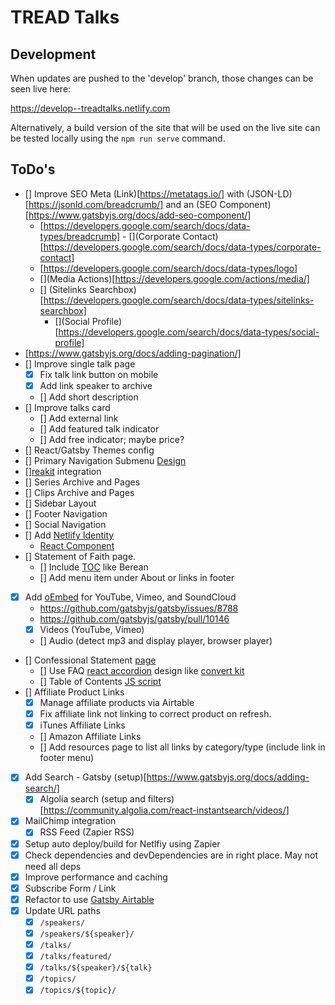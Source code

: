 # TREAD Talks

## Development

When updates are pushed to the 'develop' branch, those changes can be seen live here:

https://develop--treadtalks.netlify.com

Alternatively, a build version of the site that will be used on the live site can be tested locally using the `npm run serve` command.

## ToDo's

- [] Improve SEO Meta (Link)[https://metatags.io/] with (JSON-LD)[https://jsonld.com/breadcrumb/] and an (SEO Component)[https://www.gatsbyjs.org/docs/add-seo-component/]
  - [](Breadcrumbs)[https://developers.google.com/search/docs/data-types/breadcrumb] - [](Corporate Contact)[https://developers.google.com/search/docs/data-types/corporate-contact]
  - [](Logo)[https://developers.google.com/search/docs/data-types/logo]
  - [](Media Actions)[https://developers.google.com/actions/media/]
  - [] (Sitelinks Searchbox)[https://developers.google.com/search/docs/data-types/sitelinks-searchbox]
    - [](Social Profile)[https://developers.google.com/search/docs/data-types/social-profile]
- [](Pagination)[https://www.gatsbyjs.org/docs/adding-pagination/]
- [] Improve single talk page
  - [x] Fix talk link button on mobile
  - [x] Add link speaker to archive
  - [] Add short description
- [] Improve talks card
  - [] Add external link
  - [] Add featured talk indicator
  - [] Add free indicator; maybe price?
- [] React/Gatsby Themes config
- [] Primary Navigation Submenu [Design](https://twitter.com/steveschoger/status/953297226985549825)
- [][reakit](https://github.com/reakit/reakit) integration
- [] Series Archive and Pages
- [] Clips Archive and Pages
- [] Sidebar Layout
- [] Footer Navigation
- [] Social Navigation
- [] Add [Netlify Identity](https://www.netlify.com/docs/identity/)
  - [React Component](https://github.com/sw-yx/react-netlify-identity)
- [] Statement of Faith page.
  - [] Include [TOC](https://github.com/remarkjs/remark-toc) like Berean
  - [] Add menu item under About or links in footer
- [x] Add [oEmbed](https://github.com/raae/gatsby-remark-oembed) for YouTube, Vimeo, and SoundCloud
  - https://github.com/gatsbyjs/gatsby/issues/8788
  - https://github.com/gatsbyjs/gatsby/pull/10146
  - [x] Videos (YouTube, Vimeo)
  - [] Audio (detect mp3 and display player, browser player)
- [] Confessional Statement [page](https://bbcmonticello.com/about/confessional-statement/)
  - [] Use FAQ [react accordion](https://github.com/springload/react-accessible-accordion) design like [convert kit](https://convertkit.com/pricing/)
  - [] Table of Contents [JS script](https://codepen.io/cferdinandi/pen/dwjLRO?mc_cid=e90e43a445&mc_eid=453d78f23c)
- [] Affiliate Product Links
  - [x] Manage affiliate products via Airtable
  - [x] Fix affiliate link not linking to correct product on refresh.
  - [x] iTunes Affiliate Links
  - [] Amazon Affiliate Links
  - [] Add resources page to list all links by category/type (include link in footer menu)
- [x] Add Search - Gatsby (setup)[https://www.gatsbyjs.org/docs/adding-search/]
  - [x] Algolia search (setup and filters)[https://community.algolia.com/react-instantsearch/videos/]
- [x] MailChimp integration
  - [x] RSS Feed (Zapier RSS)
- [x] Setup auto deploy/build for Netlfiy using Zapier
- [x] Check dependencies and devDependencies are in right place. May not need all deps
- [x] Improve performance and caching
- [x] Subscribe Form / Link
- [x] Refactor to use [Gatsby Airtable](https://github.com/jbolda/gatsby-source-airtable)
- [x] Update URL paths
  - [x] `/speakers/`
  - [x] `/speakers/${speaker}/`
  - [x] `/talks/`
  - [x] `/talks/featured/`
  - [x] `/talks/${speaker}/${talk}`
  - [x] `/topics/`
  - [x] `/topics/${topic}/`
